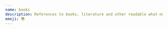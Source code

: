 ```yaml
---
name: books
description: References to books, literature and other readable what-nots.
emoji: 📚
---
```

